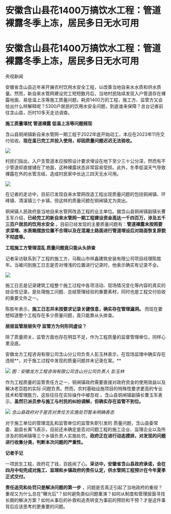# 安徽含山县花1400万搞饮水工程：管道裸露冬季上冻，居民多日无水可用

# 安徽含山县花1400万搞饮水工程：管道裸露冬季上冻，居民多日无水可用

央视新闻

安徽省含山县近年来开展农村饮用水安全工程，以改善当地自来水水质和供水质量。然而，新自来水管网建设完工短短数月后，当地村民陆续发现入户管道存在裸露地面、易低温上冻等施工质量问题。耗资1400万的工程，施工方、监管方又会给出什么样解释呢？5300户居民的饮用水安全问题，到底谁来保障？总台记者前往含山县，历时10多天走访调查。

**施工质量堪忧 管道裸露 低温上冻等问题频现**

含山县铜闸镇新自来水管网一期工程于2022年底开始动工，本应在2023年11月交付验收。**现在虽已完工并投入使用，却因质量问题迟迟无法验收。**

![](https://inews.gtimg.com/om_bt/OECE00uvmlBMvmzxAOD4ibkSUD-d8O1jPQN6tJmCY4vc0AA/1000)

村民们指出，入户支管道本应按照设计要求埋设在地下至少三十公分深，然而有不少管道却直接铺在了地面，这种裸露状态非常容易受损。此外，冬季低温天气导致裸露在外的水管冻结，造成村民家中长达三四天无水可用。

![](https://inews.gtimg.com/om_bt/GzKARk9bKpIcs7mBhTCD_MCU0wg9qn5SMX6sqrpx9HiRcAA/0)

在记者的走访中，目前已发现自来水管网改造工程出现质量问题的包括铜闸镇、环峰镇、清溪镇三个乡镇，但这样的质量问题在铜闸镇尤为突出。

铜闸镇人民政府是当地自来水管网改造工程的业主单位。据含山县铜闸镇副镇长曹玉军介绍，**已经完工的新自来水管网一期工程建设资金高达一千四百万，涉及五千三百户居民的饮用水安全**
。目前已经发现的主要质量问题有：**管道裸露未按照要求深埋、水表箱摆放位置不合理以及在混凝土路面进行管道埋设后对路面恢复原貌不彻底等。**

**工程施工方管理混乱 质量问题竟只能从头排查**

记者采访联系到了工程的施工方，马鞍山市祥鑫建筑安装有限公司项目经理陈胜年。当被问到施工日志是否对埋浅的位置进行记录时，他表示确实有记录不全。

![](https://inews.gtimg.com/om_bt/GPE_WiJ51A2E8fy42BdT5FhcA8iLwJCZRSwXowaDc8vlYAA/0)

施工日志是记录建筑工程整个施工过程中各项活动、现场情况变化等内容的真实的综合性记录。是处理施工问题、总结管理经验的重要素材，同时也是工程交付验收的重要文件之一。

陈胜年表示，**施工日志并未按要求记录关键信息，确实存在管理漏洞。** 而现在要想知道整个工程存在多少质量问题，竟只能靠从头排查。

**层层监管层层失守 监管方为何形同虚设？**

除了质量把关，监管方面也存在明显不足，作为工程质量的监督管理单位，同样心里没底。

安徽龙方工程咨询有限公司含山分公司负责人彭玉林表示，在现场监理中确实存在违规**，对于施工过程中发现的质量问题并未记录在案。**

![](https://inews.gtimg.com/om_bt/ONzH-6wL4qwJle7r3M-WJVD2VJCfPsoBxlqUuFIH0NGsYAA/1000)
_图：安徽龙方工程咨询有限公司含山分公司负责人 彭玉林_

作为工程质量的监管责任方之一，铜闸镇政府需要直接对政府资金的使用效益以及解决老百姓的实际
问题负责。然而，农村基础设施项目的特殊性要求更高的专业技术和管理能力，这些往往在实际操作中被忽视
。含山县铜闸镇副镇长曹玉军表示，**虽然已派员参与施工与村民的纠纷调解，但确实存在监管不到位。**

![](https://inews.gtimg.com/om_bt/OmPtBcYUicrwOkmPFXXnievYfoxHQOZrD2tLElP1I-kO4AA/1000)
_含山县政府对于是否对责任方实施处罚暂未明确表态_

对于施工单位的管理混乱和监管单位的监管失职引发的
质量问题，含山县委常委、副县长黄飞表示，目前还未确定是否对问题工程的施工企业、监理企业以及所涉及的铜闸镇等三个乡镇负责人实施处罚。**政府正在进行动态摸排，对发现的问题进行收集分类，判断本次问题的严重性。**

**记者手记**

一项民生工程，政府花了钱，百姓闹了心。**采访中，安徽省含山县政府承诺，会在四月中旬完成对施工、监理和乡镇政府的责任认定，供水管网工程预计在今年夏季正式交付。**

**责任追究和处罚只是解决问题的第一步**
，问题是否真正引起了当地政府的重视？重视又为什么总在“曝光后”？如何避免类似问题重演？如何从制度和管理层面寻找长期的解决方案？如何从事后的补救和追责转变为事前的预防和干预？才是这件事背后应该思考的更重要的问题。

